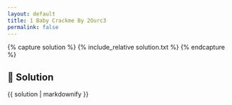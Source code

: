 ```yaml
---
layout: default
title: 1 Baby Crackme By 2Ourc3
permalink: false
---
```


{% capture solution %}
{% include_relative solution.txt %}
{% endcapture %}

## 📝 Solution

{{ solution | markdownify }}

